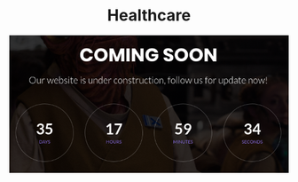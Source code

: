 <h1 align="center">Healthcare</h1>
<p align="center" width="100%">
  <img src="logo.PNG" alt="logo"/>
</p>
